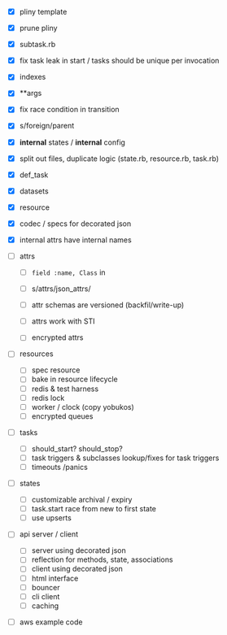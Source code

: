 - [x] pliny template
- [x] prune pliny
- [x] subtask.rb
- [x] fix task leak in start / tasks should be unique per invocation
- [x] indexes
- [x] **args
- [x] fix race condition in transition
- [x] s/foreign/parent
- [x] __internal__ states / __internal__ config
- [x] split out files, duplicate logic (state.rb, resource.rb, task.rb)
- [x] def_task
- [x] datasets
- [x] resource
- [x] codec / specs for decorated json
- [x] internal attrs have internal names

- [ ] attrs
	- [ ] `field :name, Class` in 
	- [ ] s/attrs/json_attrs/
	- [ ] attr schemas are versioned (backfil/write-up)
	- [ ] attrs work with STI
	- [ ] encrypted attrs


- [ ] resources
	- [ ] spec resource
	- [ ] bake in resource lifecycle
	- [ ] redis & test harness
	- [ ] redis lock
	- [ ] worker / clock (copy yobukos)
	- [ ] encrypted queues

- [ ] tasks 
	- [ ] should_start? should_stop?
	- [ ] task triggers & subclasses lookup/fixes for task triggers
	- [ ] timeouts /panics

- [ ] states
	- [ ] customizable archival / expiry
	- [ ] task.start race from new to first state
	- [ ] use upserts

- [ ] api server / client
	- [ ] server using decorated json
	- [ ] reflection for methods, state, associations
 	- [ ] client using decorated json
	- [ ] html interface
	- [ ] bouncer
	- [ ] cli client
	- [ ] caching

- [ ] aws example code
